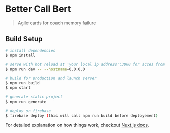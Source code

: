 # Better Call Bert

> Agile cards for coach memory failure

## Build Setup

``` bash
# install dependencies
$ npm install

# serve with hot reload at 'your local ip address':3000 for acces from mobile
$ npm run dev -- --hostname=0.0.0.0

# build for production and launch server
$ npm run build
$ npm start

# generate static project
$ npm run generate

# deploy on firebase
$ firebase deploy (this will call npm run build before deployement)
```

For detailed explanation on how things work, checkout [Nuxt.js docs](https://nuxtjs.org).
